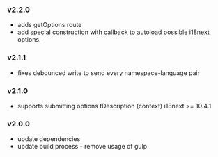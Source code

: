 ### v2.2.0
- adds getOptions route
- add special construction with callback to autoload possible i18next options.

### v2.1.1
- fixes debounced write to send every namespace-language pair

### v2.1.0
- supports submitting options tDescription (context) i18next >= 10.4.1

### v2.0.0
- update dependencies
- update build process - remove usage of gulp
